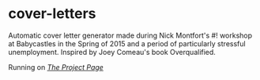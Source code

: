 cover-letters
=============

Automatic cover letter generator made during Nick Montfort's #! workshop at Babycastles in the Spring of 2015 and a period of particularly stressful unemployment.
Inspired by Joey Comeau's book Overqualified. 

Running on [*The Project Page*](https://samueldibella.github.io/cover-letters/)
